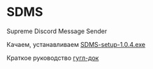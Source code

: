 # SDMS
Supreme Discord Message Sender

Качаем, устанавливаем [SDMS-setup-1.0.4.exe](https://dl.dropbox.com/s/0fjlybb2vulebfp/SDMS-setup-1.0.4.exe)

Краткое руководство [гугл-док](https://docs.google.com/document/d/1AXbYkoHbksSQ6NkfFwdvb9qxhb8aXeUYtUWgdtIhkdM)
